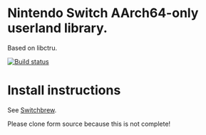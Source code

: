 # Nintendo Switch AArch64-only userland library.
Based on libctru.

[![Build status](https://doozer.io/badge/switchbrew/libnx/buildstatus/master)](https://doozer.io/switchbrew/libnx)

# Install instructions
See [Switchbrew](https://switchbrew.org/wiki/Setting_up_Development_Environment).


Please clone form source because this is not complete! 
